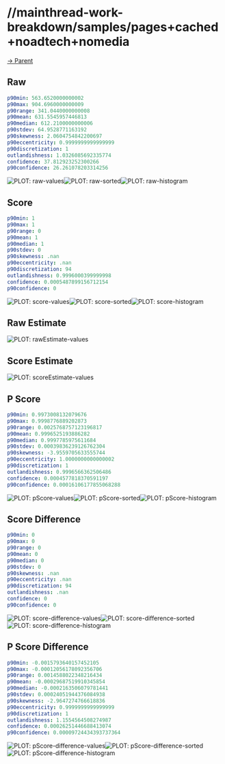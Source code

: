 
# //mainthread-work-breakdown/samples/pages+cached+noadtech+nomedia

[→ Parent](../..)


## Raw


```yaml
p90min: 563.6520000000002
p90max: 904.6960000000009
p90range: 341.0440000000008
p90mean: 631.5545957446813
p90median: 612.2100000000006
p90stdev: 64.9528771163192
p90skewness: 2.0604754842200697
p90eccentricity: 0.9999999999999999
p90discretization: 1
outlandishness: 1.0326085692335774
confidence: 37.812923252300266
p90confidence: 26.261078203314256

```

![PLOT: raw-values](./raw/values.svg)![PLOT: raw-sorted](./raw/sorted.svg)![PLOT: raw-histogram](./raw/histogram.svg)
## Score


```yaml
p90min: 1
p90max: 1
p90range: 0
p90mean: 1
p90median: 1
p90stdev: 0
p90skewness: .nan
p90eccentricity: .nan
p90discretization: 94
outlandishness: 0.9996000399999998
confidence: 0.0005487899156712154
p90confidence: 0

```

![PLOT: score-values](./score/values.svg)![PLOT: score-sorted](./score/sorted.svg)![PLOT: score-histogram](./score/histogram.svg)
## Raw Estimate

![PLOT: rawEstimate-values](./rawEstimate/values.svg)
## Score Estimate

![PLOT: scoreEstimate-values](./scoreEstimate/values.svg)
## P Score


```yaml
p90min: 0.9973008132079676
p90max: 0.9998776889202873
p90range: 0.0025768757123196817
p90mean: 0.9996525193886282
p90median: 0.9997785975611684
p90stdev: 0.00039836239126762304
p90skewness: -3.9559705633555744
p90eccentricity: 1.0000000000000002
p90discretization: 1
outlandishness: 0.9996566362506486
confidence: 0.0004577818370591197
p90confidence: 0.00016106177855068288

```

![PLOT: pScore-values](./pScore/values.svg)![PLOT: pScore-sorted](./pScore/sorted.svg)![PLOT: pScore-histogram](./pScore/histogram.svg)
## Score Difference


```yaml
p90min: 0
p90max: 0
p90range: 0
p90mean: 0
p90median: 0
p90stdev: 0
p90skewness: .nan
p90eccentricity: .nan
p90discretization: 94
outlandishness: .nan
confidence: 0
p90confidence: 0

```

![PLOT: score-difference-values](./score-difference/values.svg)![PLOT: score-difference-sorted](./score-difference/sorted.svg)![PLOT: score-difference-histogram](./score-difference/histogram.svg)
## P Score Difference


```yaml
p90min: -0.0015793640157452105
p90max: -0.00012056178092356706
p90range: 0.0014588022348216434
p90mean: -0.00029687519910345854
p90median: -0.0002163506079781441
p90stdev: 0.00024051944376084938
p90skewness: -2.9647274766618836
p90eccentricity: 0.9999999999999999
p90discretization: 1
outlandishness: 1.1554564508274987
confidence: 0.00026251446688413074
p90confidence: 0.00009724434393737364

```

![PLOT: pScore-difference-values](./pScore-difference/values.svg)![PLOT: pScore-difference-sorted](./pScore-difference/sorted.svg)![PLOT: pScore-difference-histogram](./pScore-difference/histogram.svg)